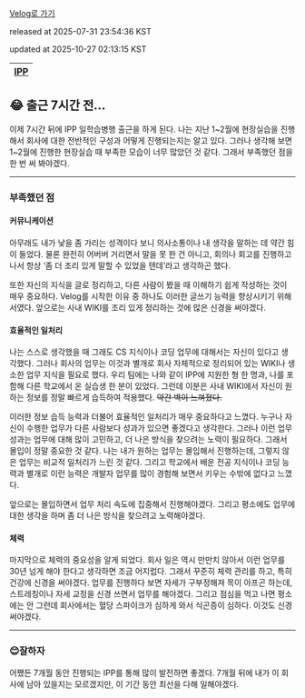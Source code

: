 [Velog로 가기](https://velog.io/@choi-hyk/IPP-출근-7시간전에-글-써보기)

released at 2025-07-31 23:54:36 KST

updated at 2025-10-27 02:13:15 KST

|[IPP](https://velog.io/tags/IPP)|
|----|

## 😂 출근 7시간 전...

이제 7시간 뒤에 IPP 일학습병행 출근을 하게 된다. 나는 지난 1~2월에 현장실습을 진행해서 회사에 대한 전반적인 구성과 어떻게 진행되는지는 알고 있다. 그러나 생각해 보면 1~2월에 진행한 현장실습 때 부족한 모습이 너무 많았던 것 같다. 그래서 부족했던 점을 한 번 써 봐야겠다.

---

### 부족했던 점

#### 커뮤니케이션

아무래도 내가 낯을 좀 가리는 성격이다 보니 의사소통이나 내 생각을 말하는 데 약간 힘이 들었다. 물론 완전히 어버버 거리면서 말을 못 한 건 아니고, 회의나 회고를 진행하고 나서 항상 ‘좀 더 조리 있게 말할 수 있었을 텐데’라고 생각하곤 했다.

또한 자신의 지식을 글로 정리하고, 다른 사람이 봤을 때 이해하기 쉽게 작성하는 것이 매우 중요하다. Velog를 시작한 이유 중 하나도 이러한 글쓰기 능력을 향상시키기 위해서였다. 앞으로는 사내 WIKI를 조리 있게 정리하는 것에 많은 신경을 써야겠다.

#### 효율적인 일처리

나는 스스로 생각했을 때 그래도 CS 지식이나 코딩 업무에 대해서는 자신이 있다고 생각했다. 그러나 회사의 업무는 이것과 별개로 회사 자체적으로 정리되어 있는 WIKI나 생소한 업무 지식을 필요로 했다. 우리 팀에는 나와 같이 IPP에 지원한 형 한 명과, 나를 포함해 다른 학교에서 온 실습생 한 분이 있었다. 그런데 이분은 사내 WIKI에서 자신이 원하는 정보를 정말 빠르게 습득하여 적용했다. ~~약간 벽이 느껴졌다.~~

이러한 정보 습득 능력과 더불어 효율적인 일처리가 매우 중요하다고 느꼈다. 누구나 자신이 수행한 업무가 다른 사람보다 성과가 있으면 좋겠다고 생각한다. 그러나 이런 업무 성과는 업무에 대해 많이 고민하고, 더 나은 방식을 찾으려는 노력이 필요하다. 그래서 몰입이 정말 중요한 것 같다. 나는 내가 원하는 업무는 몰입해서 진행하는데, 그렇지 않은 업무는 비교적 일처리가 느린 것 같다. 그리고 학교에서 배운 전공 지식이나 코딩 능력과 별개로 이런 능력은 개발자 업무를 많이 경험해 보면서 키우는 수밖에 없다고 느꼈다.

앞으로는 몰입하면서 업무 처리 속도에 집중해서 진행해야겠다. 그리고 평소에도 업무에 대한 생각을 하며 좀 더 나은 방식을 찾으려고 노력해야겠다.

#### 체력

마지막으로 체력의 중요성을 알게 되었다. 회사 일은 역시 만만치 않아서 이런 업무를 30년 넘게 해야 한다고 생각하면 조금 어지럽다. 그래서 꾸준히 체력 관리를 하고, 특히 건강에 신경을 써야겠다. 업무를 진행하다 보면 자세가 구부정해져 목이 아프곤 하는데, 스트레칭이나 자세 교정을 신경 쓰면서 업무를 해야겠다. 그리고 점심을 먹고 나면 평소에는 안 그런데 회사에서는 혈당 스파이크가 심하게 와서 식곤증이 심하다. 이것도 신경 써야겠다.

---

### 😊잘하자

어쨌든 7개월 동안 진행되는 IPP를 통해 많이 발전하면 좋겠다. 7개월 뒤에 내가 이 회사에 남아 있을지는 모르겠지만, 이 기간 동안 최선을 다해 일해야겠다.
